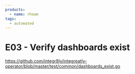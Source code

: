 ```yaml
---
products:
  - name: rhoam
tags:
  - automated
---
```


# E03 - Verify dashboards exist

https://github.com/integr8ly/integreatly-operator/blob/master/test/common/dashboards_exist.go
